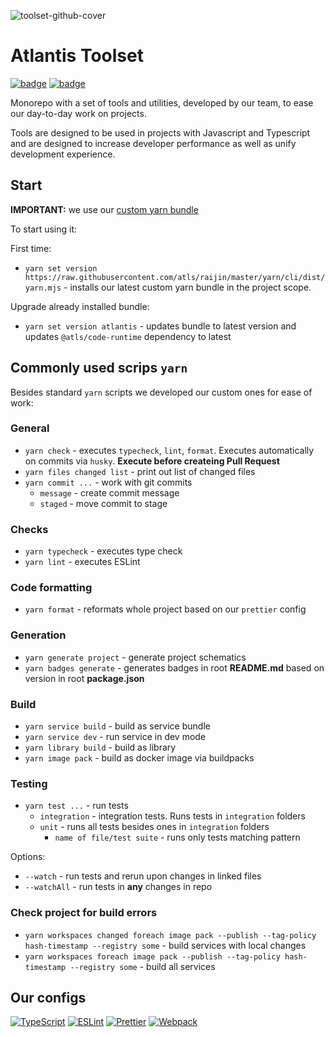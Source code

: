 ![toolset-github-cover](https://user-images.githubusercontent.com/102182195/234980835-78ed0fdb-c692-4b0e-ac95-b46c8cbd17a4.png)

# Atlantis Toolset

[//]: # 'VERSIONS'

[<img src="https://img.shields.io/static/v1?style=for-the-badge&label=%40atls%2Fcode-service&message=1.0.0&labelColor=ECEEF5&color=D7DCEB" alt='badge'>](https://npmjs.com/package/@atls/code-service) [<img src="https://img.shields.io/static/v1?style=for-the-badge&label=%40atls%2Fschematics&message=1.0.0&labelColor=ECEEF5&color=D7DCEB" alt='badge'>](https://npmjs.com/package/@atls/schematics)

Monorepo with a set of tools and utilities, developed by our team, to ease our day-to-day work on projects.

Tools are designed to be used in projects with Javascript and Typescript and are designed to increase developer performance as well as unify development experience.

## Start

**IMPORTANT:** we use our [custom yarn bundle](https://yarnpkg.com/builder/cli/build/bundle)

To start using it:

First time:

- `yarn set version https://raw.githubusercontent.com/atls/raijin/master/yarn/cli/dist/yarn.mjs` - installs our latest custom yarn bundle in the project scope.

Upgrade already installed bundle:

- `yarn set version atlantis` - updates bundle to latest version and updates `@atls/code-runtime` dependency to latest

## Commonly used scrips `yarn`

Besides standard `yarn` scripts we developed our custom ones for ease of work:

### General

- `yarn check` - executes `typecheck`, `lint`, `format`. Executes automatically on commits via `husky`. <span style="font-weight: bold">Execute before createing Pull Request</span>
- `yarn files changed list` - print out list of changed files
- `yarn commit ...` - work with git commits
  - `message` - create commit message
  - `staged` - move commit to stage

### Checks

- `yarn typecheck` - executes type check
- `yarn lint` - executes ESLint

### Code formatting

- `yarn format` - reformats whole project based on our `prettier` config

### Generation

- `yarn generate project` - generate project schematics
- `yarn badges generate` - generates badges in root **README.md** based on version in root **package.json**

### Build

- `yarn service build` - build as service bundle
- `yarn service dev` - run service in dev mode
- `yarn library build` - build as library
- `yarn image pack` - build as docker image via buildpacks

### Testing

- `yarn test ...` - run tests
  - `integration` - integration tests. Runs tests in `integration` folders
  - `unit` - runs all tests besides ones in `integration` folders
    - `name of file/test suite` - runs only tests matching pattern

Options:

- `--watch` - run tests and rerun upon changes in linked files
- `--watchAll` - run tests in **any** changes in repo

### Check project for build errors

- `yarn workspaces changed foreach image pack --publish --tag-policy hash-timestamp --registry some` - build services with local changes
- `yarn workspaces foreach image pack --publish --tag-policy hash-timestamp --registry some` - build all services

## Our configs

[![TypeScript](https://img.shields.io/badge/TypeScript-007ACC?style=for-the-badge&logo=typescript&logoColor=white)](https://github.com/atls/tools/blob/557cd9458c527b060e02316bc35469e208a800f2/config/typescript/src/index.ts)
[![ESLint](https://img.shields.io/badge/ESLint-4B3263?style=for-the-badge&logo=eslint&logoColor=white)](https://github.com/atls/tools/blob/557cd9458c527b060e02316bc35469e208a800f2/config/eslint/src/index.ts)
[![Prettier](https://img.shields.io/badge/prettier-1A2C34?style=for-the-badge&logo=prettier&logoColor=F7BA3E)](https://github.com/atls/tools/blob/557cd9458c527b060e02316bc35469e208a800f2/config/prettier/src/index.ts)
[![Webpack](https://img.shields.io/badge/webpack-%238DD6F9.svg?style=for-the-badge&logo=webpack&logoColor=black)](https://github.com/atls/tools/blob/8537e2f78ca5a2bd925548efce21a2d5c4800543/code/code-service/src/webpack.config.ts)
